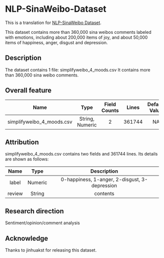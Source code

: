 # NLP-SinaWeibo-Dataset
This is a translation for [NLP-SinaWeibo Dataset](https://www.datafountain.cn/datasets/54).


This dataset contains more than 360,000 sina weibos comments labeled with emotions, including about 200,000 items of joy, and about 50,000 items of happiness, anger, disgust and depression.


## Description

The dataset contains 1 file:   simplifyweibo_4_moods.csv
It contains more than 360,000 sina weibo comments.


## Overall feature

Name  | Type  | Field Counts | Lines | Default Value | Related Task
:-----------:|:------------:|:-----:|:-----:|:-----:|:-----:|
simplifyweibo_4_moods.csv | String, Numeric | 2 | 361744 | NA | NLP


## Attribution

simplifyweibo_4_moods.csv contains two fields and 361744 lines. Its details are shown as follows:

Name  | Type | Description 
:-----:|:-----:|:-----:|
label | Numeric | 0-happiness, 1-anger, 2-disgust, 3-depression
review | String | contents


## Research direction

Sentiment/opinion/comment analysis


## Acknowledge

Thanks to jinhuakst for releasing this dataset.
